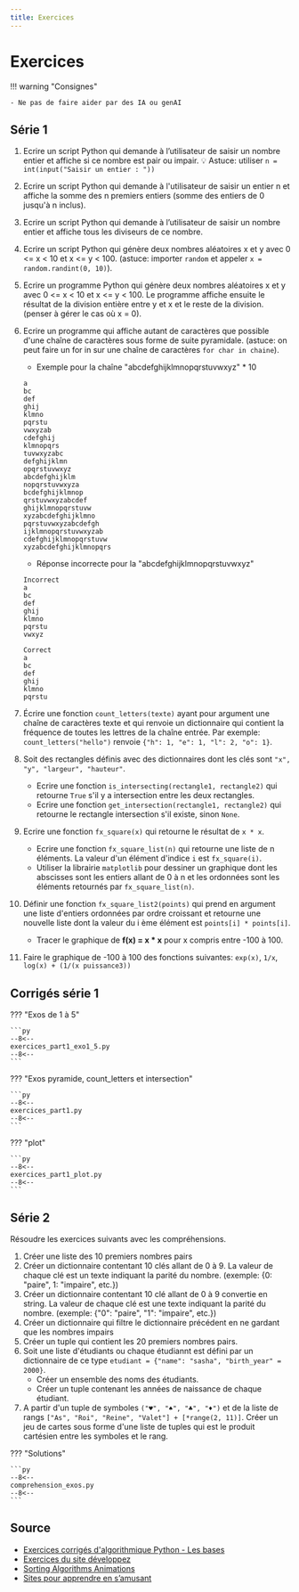 ```yaml
---
title: Exercices
---
```


# Exercices

!!! warning "Consignes"

    - Ne pas de faire aider par des IA ou genAI

## Série 1

1. Ecrire un script Python qui demande à l’utilisateur de saisir un nombre entier et affiche si ce nombre est pair ou impair. 💡 Astuce: utiliser `n = int(input("Saisir un entier : "))`
1. Ecrire un script Python qui demande à l'utilisateur de saisir un entier n et affiche la somme des n premiers entiers (somme des entiers de 0 jusqu'à n inclus).
1. Ecrire un script Python qui demande à l’utilisateur de saisir un nombre entier et affiche tous les diviseurs de ce nombre.
1. Ecrire un script Python qui génère deux nombres aléatoires x et y avec 0 <= x < 10 et x <= y < 100. (astuce: importer `random` et appeler `x = random.randint(0, 10)`).
1. Ecrire un programme Python qui génère deux nombres aléatoires x et y avec 0 <= x < 10 et x <= y < 100. Le programme affiche ensuite le résultat de la division entière entre y et x et le reste de la division. (penser à gérer le cas où x = 0).
1. Ecrire un programme qui affiche autant de caractères que possible d'une chaîne de caractères  sous forme de suite pyramidale. (astuce: on peut faire un for in sur une chaîne de caractères `for char in chaine`).
    - Exemple pour la chaîne "abcdefghijklmnopqrstuvwxyz" * 10

    ```
    a 
    bc 
    def 
    ghij 
    klmno 
    pqrstu 
    vwxyzab 
    cdefghij 
    klmnopqrs 
    tuvwxyzabc 
    defghijklmn 
    opqrstuvwxyz 
    abcdefghijklm 
    nopqrstuvwxyza 
    bcdefghijklmnop 
    qrstuvwxyzabcdef 
    ghijklmnopqrstuvw 
    xyzabcdefghijklmno 
    pqrstuvwxyzabcdefgh 
    ijklmnopqrstuvwxyzab 
    cdefghijklmnopqrstuvw 
    xyzabcdefghijklmnopqrs
    ```

    - Réponse incorrecte pour la "abcdefghijklmnopqrstuvwxyz"

    ```
    Incorrect
    a 
    bc 
    def 
    ghij 
    klmno 
    pqrstu 
    vwxyz

    Correct
    a 
    bc 
    def 
    ghij 
    klmno 
    pqrstu 
    ```

1. Écrire une fonction `count_letters(texte)` ayant pour argument une chaîne de caractères texte et qui renvoie un dictionnaire qui contient la fréquence de toutes les lettres de la chaîne entrée. Par exemple: `count_letters("hello")` renvoie `{"h": 1, "e": 1, "l": 2, "o": 1}`.
1. Soit des rectangles définis avec des dictionnaires dont les clés sont `"x", "y", "largeur", "hauteur"`.
    - Ecrire une fonction `is_intersecting(rectangle1, rectangle2)` qui retourne `True` s'il y a intersection entre les deux rectangles.
    - Ecrire une fonction `get_intersection(rectangle1, rectangle2)` qui retourne le rectangle intersection s'il existe, sinon `None`.
1. Ecrire une fonction `fx_square(x)` qui retourne le résultat de `x * x`.
    - Ecrire une fonction `fx_square_list(n)` qui retourne une liste de n éléments. La valeur d'un élément d'indice `i` est `fx_square(i)`.
    - Utiliser la librairie `matplotlib` pour dessiner un graphique dont les abscisses sont les entiers allant de 0 à n et les ordonnées sont les éléments retournés par `fx_square_list(n)`.
1. Définir une fonction `fx_square_list2(points)` qui prend en argument une liste d'entiers ordonnées par ordre croissant et retourne une nouvelle liste dont la valeur du i ème élément est `points[i] * points[i]`.
    - Tracer le graphique de **f(x) = x * x** pour x compris entre -100 à 100.
1. Faire le graphique de -100 à 100 des fonctions suivantes: `exp(x)`, `1/x`, `log(x) + (1/(x puissance3))`

## Corrigés série 1

??? "Exos de 1 à 5"

    ```py
    --8<--
    exercices_part1_exo1_5.py
    --8<--
    ```

??? "Exos pyramide, count_letters et intersection"

    ```py
    --8<--
    exercices_part1.py
    --8<--
    ```

??? "plot"

    ```py
    --8<--
    exercices_part1_plot.py
    --8<--
    ```

## Série 2

Résoudre les exercices suivants avec les compréhensions.

1. Créer une liste des 10 premiers nombres pairs
1. Créer un dictionnaire contentant 10 clés allant de 0 à 9. La valeur de chaque clé est un texte indiquant la parité du nombre. (exemple: {0: "paire", 1: "impaire", etc.})
1. Créer un dictionnaire contentant 10 clé allant de 0 à 9 convertie en string. La valeur de chaque clé est une texte indiquant la parité du nombre. (exemple: {"0": "paire", "1": "impaire", etc.})
1. Créer un dictionnaire qui filtre le dictionnaire précédent en ne gardant que les nombres impairs
1. Créer un tuple qui contient les 20 premiers nombres pairs.
1. Soit une liste d'étudiants ou chaque étudiannt est défini par un dictionnaire de ce type `etudiant = {"name": "sasha", "birth_year" = 2000}`.
    - Créer un ensemble des noms des étudiants.
    - Créer un tuple contenant les années de naissance de chaque étudiant.
1. A partir d'un tuple de symboles `("♥️", "♠️", "♣️", "♦️")` et de la liste de rangs `["As", "Roi", "Reine", "Valet"] + [*range(2, 11)]`. Créer un jeu de cartes sous forme d'une liste de tuples qui est le produit cartésien entre les symboles et le rang.

??? "Solutions"

    ```py
    --8<--
    comprehension_exos.py
    --8<--
    ```

## Source

- [Exercices corrigés d'algorithmique Python - Les bases](https://www.tresfacile.net/tp-python-exercices-corriges-dalgorithmique-python-les-bases/)
- [Exercices du site développez](https://algo.developpez.com/exercices/)
- [Sorting Algorithms Animations](https://www.toptal.com/developers/sorting-algorithms)
- [Sites pour apprendre en s’amusant](https://info.blaisepascal.fr/exercices-python/)
